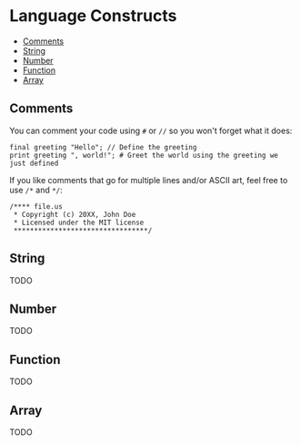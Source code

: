 # Language Constructs

- [Comments](#comments)
- [String](#string)
- [Number](#number)
- [Function](#function)
- [Array](#array)

## Comments

You can comment your code using `#` or `//` so you won't forget what it does:

    final greeting "Hello"; // Define the greeting
    print greeting ", world!"; # Greet the world using the greeting we just defined

If you like comments that go for multiple lines and/or ASCII art, feel free to use `/*` and `*/`:

    /**** file.us
     * Copyright (c) 20XX, John Doe
     * Licensed under the MIT license
     *********************************/

## String

TODO

## Number

TODO

## Function

TODO

## Array

TODO
